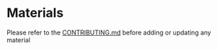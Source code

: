 
Materials
==========

Please refer to the [CONTRIBUTING.md](../../CONTRIBUTING.md) before adding or updating any material
